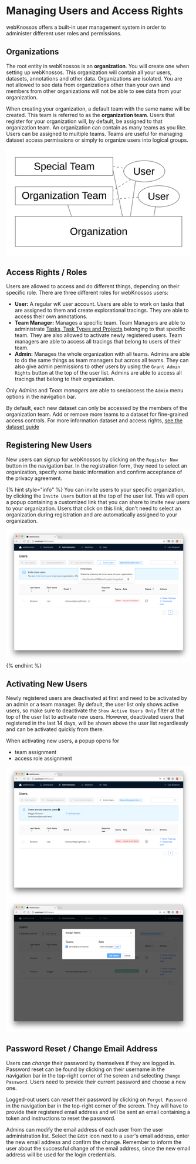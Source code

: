 # Managing Users and Access Rights

webKnossos offers a built-in user management system in order to administer different user roles and permissions.

## Organizations

The root entity in webKnossos is an **organization**. You will create one when setting up webKnossos. This organization will contain all your users, datasets, annotations and other data. Organizations are isolated. You are not allowed to see data from organizations other than your own and members from other organizations will not be able to see data from your organization.

When creating your organization, a default team with the same name will be created. This team is referred to as the **organization team**. Users that register for your organization will, by default, be assigned to that organization team. An organization can contain as many teams as you like. Users can be assigned to multiple teams. Teams are useful for managing dataset access permissions or simply to organize users into logical groups.

![All users, annotations, and datasets belong to an organization. By default, all users are assigned to the organization team. Further teams can be created for fine-grained access permissions.](../.gitbook/assets/teams%20%281%29.png)

## Access Rights / Roles

Users are allowed to access and do different things, depending on their specific role. There are three different roles for webKnossos users:

* **User:** A regular wK user account. Users are able to work on tasks that are assigned to them and create explorational tracings. They are able to access their own annotations.
* **Team Manager:** Manages a specific team. Team Managers are able to administrate [Tasks, Task Types and Projects](tasks.md) belonging to that specific team. They are also allowed to activate newly registered users. Team managers are able to access all tracings that belong to users of their team.
* **Admin:** Manages the whole organization with all teams. Admins are able to do the same things as team managers but across all teams. They can also give admin permissions to other users by using the `Grant Admin Rights` button at the top of the user list. Admins are able to access all tracings that belong to their organization.

Only _Admins_ and _Team managers_ are able to see/access the `Admin` menu options in the navigation bar.

By default, each new dataset can only be accessed by the members of the organization team. Add or remove more teams to a dataset for fine-grained access controls. For more information dataset and access rights, [see the dataset guide](sharing.md#general)

## Registering New Users

New users can signup for webKnossos by clicking on the `Register Now` button in the navigation bar. In the registration form, they need to select an organization, specify some basic information and confirm acceptance of the privacy agreement.

{% hint style="info" %}
You can invite users to your specific organization, by clicking the `Invite Users` button at the top of the user list. This will open a popup containing a customized link that you can share to invite new users to your organization. Users that click on this link, don't need to select an organization during registration and are automatically assigned to your organization.

![Send an invite link to new users](../.gitbook/assets/users_invite.png)
{% endhint %}

## Activating New Users

Newly registered users are deactivated at first and need to be activated by an admin or a team manager. By default, the user list only shows active users, so make sure to deactivate the `Show Active Users Only` filter at the top of the user list to activate new users. However, deactivated users that registered in the last 14 days, will be shown above the user list regardlessly and can be activated quickly from there.

When activating new users, a popup opens for

* team assignment
* access role assignment

![Activate new users](../.gitbook/assets/users_activate1%20%281%29.png) ![Assign roles to new users](../.gitbook/assets/users_activate2%20%281%29.png)

## Password Reset / Change Email Address

Users can _change_ their password by themselves if they are logged in. Password reset can be found by clicking on their username in the navigation bar in the top-right corner of the screen and selecting `Change Password`. Users need to provide their current password and choose a new one.

Logged-out users can _reset_ their password by clicking on `Forgot Password` in the navigation bar in the top-right corner of the screen. They will have to provide their registered email address and will be sent an email containing a token and instructions to reset the password.

Admins can modify the email address of each user from the user administration list. Select the `Edit` icon next to a user's email address, enter the new email address and confirm the change. Remember to inform the user about the successful change of the email address, since the new email address will be used for the login credentials.

